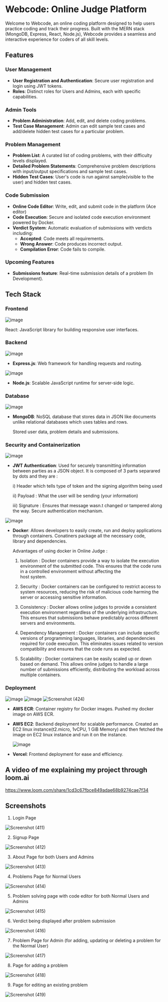 # **Webcode: Online Judge Platform**

Welcome to Webcode, an online coding platform designed to help users practice coding and track their progress. Built with the MERN stack (MongoDB, Express, React, Node.js), Webcode provides a seamless and interactive experience for coders of all skill levels.


## **Features**

### **User Management**
- **User Registration and Authentication**: Secure user registration and login using JWT tokens.
- **Roles**: Distinct roles for Users and Admins, each with specific capabilities.

### **Admin Tools**
- **Problem Administration**: Add, edit, and delete coding problems.
- **Test Case Management**: Admin can edit sample test cases and add/delete hidden test cases for a particular problem.

### **Problem Management**
- **Problem List**: A curated list of coding problems, with their difficulty levels displayed.
- **Detailed Problem Statements**: Comprehensive problem descriptions with input/output specifications and sample test cases.
- **Hidden Test Cases**: User's code is run against sample(visible to the user) and hidden test cases.

### **Code Submission**
- **Online Code Editor**: Write, edit, and submit code in the platform (Ace editor)
- **Code Execution**: Secure and isolated code execution environment powered by Docker.
- **Verdict System**: Automatic evaluation of submissions with verdicts including:
  - **Accepted**: Code meets all requirements.
  - **Wrong Answer**: Code produces incorrect output.
  - **Compilation Error**: Code fails to compile.

### **Upcoming Features**
- **Submissions feature**: Real-time submission details of a problem (In Development).

## **Tech Stack**

### **Frontend**
![image](https://github.com/MaheshwariNidhaan/Online-Judge/assets/133689983/92b646ee-efae-47f2-85b1-c5598185a2c1)

React: JavaScript library for building responsive user interfaces.


### **Backend**
![image](https://github.com/MaheshwariNidhaan/Online-Judge/assets/133689983/8fca7112-d442-4fc1-830f-40998b122c41)


- **Express.js**: Web framework for handling requests and routing.

![image](https://github.com/MaheshwariNidhaan/Online-Judge/assets/133689983/4ccf2319-f435-4b09-8169-7f7a9e3b94b0)
  

- **Node.js**: Scalable JavaScript runtime for server-side logic.

### **Database**
![image](https://github.com/MaheshwariNidhaan/Online-Judge/assets/133689983/5484fa2a-11fd-478a-8321-2b9f526f4154)


- **MongoDB**: NoSQL database that stores data in JSON like documents unlike relational databases which uses tables and rows.
  
  Stored user data, problem details and submissions.

### **Security and Containerization**
![image](https://github.com/MaheshwariNidhaan/Online-Judge/assets/133689983/dd7ad125-51f3-483c-b3c1-a21644433319)


- **JWT Authentication**: Used for securely transmitting information between parties as a JSON object. It is composed of 3 parts separared by dots and they are :
    
    i) Header which tells type of token and the signing algorithm being used
  
    ii) Payload : What the user will be sending (your information)
  
    iii) Signature : Ensures that message wasn.t changed or tampered along the way. Secure authentication mechanism.

![image](https://github.com/MaheshwariNidhaan/Online-Judge/assets/133689983/2192d77e-2dc3-40ad-8b78-8974025731cd)


  

- **Docker**: Allows developers to easily create, run and deploy applications through containers. Conatiners package all the necessary code,     
  library and dependencies.

  Advantages of using docker in Online Judge :
  1) Isolation :  Docker containers provide a way to isolate the execution environment of the submitted code. This ensures that the code runs in a controlled environment without affecting the   
     host system.

  2) Security : Docker containers can be configured to restrict access to system resources, reducing the risk of malicious code harming the server or accessing sensitive information.

  3) Consistency : Docker allows online judges to provide a consistent execution environment regardless of the underlying infrastructure. This ensures that submissions behave predictably across 
  different servers and environments.

  4) Dependency Management : Docker containers can include specific versions of programming languages, libraries, and dependencies required for code execution. This eliminates issues related to 
  version compatibility and ensures that the code runs as expected.

  5) Scalability : Docker containers can be easily scaled up or down based on demand. This allows online judges to handle a large number of submissions efficiently, distributing the workload 
     across multiple containers.



### **Deployment**
![image](https://github.com/MaheshwariNidhaan/Online-Judge/assets/133689983/afe8f428-aa65-4652-bcdb-f1ae1c3a4cfc)
![image](https://github.com/MaheshwariNidhaan/Online-Judge/assets/133689983/878dccef-2ca8-402a-b64f-40badaadbe9c)
![Screenshot (424)](https://github.com/MaheshwariNidhaan/Online-Judge/assets/133689983/24358fd1-41c0-428e-aed7-4b14a06058ba)




- **AWS ECR**: Container registry for Docker images.
  Pushed my docker image on AWS ECR.
- **AWS EC2**: Backend deployment for scalable performance.
  Created an EC2 linux instance(t2.micro, 1vCPU, 1 GiB Memory) and then fetched the image on EC2 linux instance and run it on the instance.


  ![image](https://github.com/MaheshwariNidhaan/Online-Judge/assets/133689983/a8ff1964-e8e9-4303-aa2c-4205a9f3175f)
  

- **Vercel**: Frontend deployment for ease and efficiency.

<!--## **Demo**
[Live Demo](#) (Link to your deployed application)  -->

## **A video of me explaining my project through loom.ai**
https://www.loom.com/share/1cd3c67fbce849adae68b9274cae7f34


## **Screenshots**
1. Login Page

   
![Screenshot (411)](https://github.com/MaheshwariNidhaan/Online-Judge/assets/133689983/84b9d60f-19a7-481f-a908-8df607514183)

2. Signup Page


![Screenshot (412)](https://github.com/MaheshwariNidhaan/Online-Judge/assets/133689983/c1de601a-84d5-4282-9421-a706d6156bc6)

3. About Page for both Users and Admins

   
![Screenshot (413)](https://github.com/MaheshwariNidhaan/Online-Judge/assets/133689983/4f49266c-921c-4a5a-87d3-08fc9432b211)

4. Problems Page for Normal Users

   
![Screenshot (414)](https://github.com/MaheshwariNidhaan/Online-Judge/assets/133689983/cfdc175b-afae-4329-bb92-7f93560b1784)

5. Problem solving page with code editor for both Normal Users and Admins

   
![Screenshot (415)](https://github.com/MaheshwariNidhaan/Online-Judge/assets/133689983/a0fc47ab-2480-4bcd-bcbe-15c50763f798)

6. Verdict being displayed after problem submission

   
![Screenshot (416)](https://github.com/MaheshwariNidhaan/Online-Judge/assets/133689983/ee3814dd-eba4-4854-b7d3-d4b34c2a45b4)

7. Problem Page for Admin (for adding, updating or deleting a problem for the Normal User)


![Screenshot (417)](https://github.com/MaheshwariNidhaan/Online-Judge/assets/133689983/bd903b8b-f768-406d-a534-b687786e0b05)

8. Page for adding a problem


![Screenshot (418)](https://github.com/MaheshwariNidhaan/Online-Judge/assets/133689983/baac1802-90b9-4ee3-a61d-925fc459cda0)

9. Page for editing an existing problem


![Screenshot (419)](https://github.com/MaheshwariNidhaan/Online-Judge/assets/133689983/a82938a8-5712-4cbd-b87a-8ab4b0886c27)

